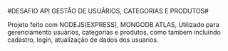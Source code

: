 #DESAFIO API GESTÃO DE USUÁRIOS, CATEGORIAS E PRODUTOS#

Projeto feito com NODEJS(EXPRESS), MONGODB ATLAS, Utilizado para gerenciamento usuários, categorias e produtos, como tambem incluindo cadastro, login, atualização de dados dos usuarios.
